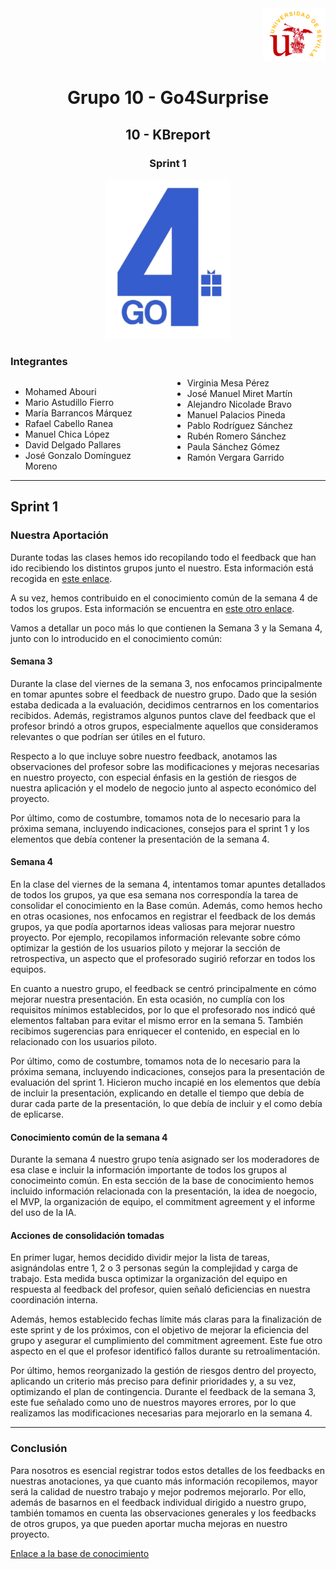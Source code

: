 
<div align="right">
    <img src="../logo_US.png" alt="Go4Surprise Logo" width="100">
</div>
<div align="center">

# Grupo 10 - Go4Surprise

## 10 - KBreport

### Sprint 1

<img src="../logo_Go4Surprise.png" alt="Go4Surprise Logo" width="200">

</div>

### Integrantes
<div style="columns: 2; -webkit-columns: 2; -moz-columns: 2;">

- Mohamed Abouri  
- Mario Astudillo Fierro  
- María Barrancos Márquez  
- Rafael Cabello Ranea  
- Manuel Chica López  
- David Delgado Pallares  
- José Gonzalo Domínguez Moreno  
- Virginia Mesa Pérez  
- José Manuel Miret Martín  
- Alejandro Nicolade Bravo  
- Manuel Palacios Pineda  
- Pablo Rodríguez Sánchez  
- Rubén Romero Sánchez  
- Paula Sánchez Gómez  
- Ramón Vergara Garrido  

</div>

---

## **Sprint 1**

### **Nuestra Aportación**

Durante todas las clases hemos ido recopilando todo el feedback que han ido recibiendo los distintos grupos junto el nuestro. Esta información está recogida en [este enlace](https://bcc2425.vercel.app/docs/grupos-tarde/Grupo%2010).

A su vez, hemos contribuido en el conocimiento común de la semana 4 de todos los grupos. Esta información se encuentra en [este otro enlace](https://bcc2425.vercel.app/docs/category/conocimiento-com%C3%BAn).

Vamos a detallar un poco más lo que contienen la Semana 3 y la Semana 4, junto con lo introducido en el conocimiento común:

#### **Semana 3**
Durante la clase del viernes de la semana 3, nos enfocamos principalmente en tomar apuntes sobre el feedback de nuestro grupo. Dado que la sesión estaba dedicada a la evaluación, decidimos centrarnos en los comentarios recibidos. Además, registramos algunos puntos clave del feedback que el profesor brindó a otros grupos, especialmente aquellos que consideramos relevantes o que podrían ser útiles en el futuro.

Respecto a lo que incluye sobre nuestro feedback, anotamos las observaciones del profesor sobre las modificaciones y mejoras necesarias en nuestro proyecto, con especial énfasis en la gestión de riesgos de nuestra aplicación y el modelo de negocio junto al aspecto económico del proyecto.

Por último, como de costumbre, tomamos nota de lo necesario para la próxima semana, incluyendo indicaciones, consejos para el sprint 1 y los elementos que debía contener la presentación de la semana 4.


#### **Semana 4**
En la clase del viernes de la semana 4, intentamos tomar apuntes detallados de todos los grupos, ya que esa semana nos correspondía la tarea de consolidar el conocimiento en la Base común. Además, como hemos hecho en otras ocasiones, nos enfocamos en registrar el feedback de los demás grupos, ya que podía aportarnos ideas valiosas para mejorar nuestro proyecto. Por ejemplo, recopilamos información relevante sobre cómo optimizar la gestión de los usuarios piloto y mejorar la sección de retrospectiva, un aspecto que el profesorado sugirió reforzar en todos los equipos.

En cuanto a nuestro grupo, el feedback se centró principalmente en cómo mejorar nuestra presentación. En esta ocasión, no cumplía con los requisitos mínimos establecidos, por lo que el profesorado nos indicó qué elementos faltaban para evitar el mismo error en la semana 5. También recibimos sugerencias para enriquecer el contenido, en especial en lo relacionado con los usuarios piloto.

Por último, como de costumbre, tomamos nota de lo necesario para la próxima semana, incluyendo indicaciones, consejos para la presentación de evaluación del sprint 1. Hicieron mucho incapié en los elementos que debía de incluir la presentación, explicando en detalle el tiempo que debía de durar cada parte de la presentación, lo que debía de incluir y el como debía de eplicarse.


#### **Conocimiento común de la semana 4**
Durante la semana 4 nuestro grupo tenía asignado ser los moderadores de esa clase e incluir la información importante de todos los grupos al conocimeinto común. En esta sección de la base de conocimiento hemos incluido información relacionada con la presentación, la idea de noegocio, el MVP, la organización de equipo, el commitment agreement y el informe del uso de la IA.


#### **Acciones de consolidación tomadas**
En primer lugar, hemos decidido dividir mejor la lista de tareas, asignándolas entre 1, 2 o 3 personas según la complejidad y carga de trabajo. Esta medida busca optimizar la organización del equipo en respuesta al feedback del profesor, quien señaló deficiencias en nuestra coordinación interna.

Además, hemos establecido fechas límite más claras para la finalización de este sprint y de los próximos, con el objetivo de mejorar la eficiencia del grupo y asegurar el cumplimiento del commitment agreement. Este fue otro aspecto en el que el profesor identificó fallos durante su retroalimentación.

Por último, hemos reorganizado la gestión de riesgos dentro del proyecto, aplicando un criterio más preciso para definir prioridades y, a su vez, optimizando el plan de contingencia. Durante el feedback de la semana 3, este fue señalado como uno de nuestros mayores errores, por lo que realizamos las modificaciones necesarias para mejorarlo en la semana 4.


---

### **Conclusión**
Para nosotros es esencial registrar todos estos detalles de los feedbacks en nuestras anotaciones, ya que cuanto más información recopilemos, mayor será la calidad de nuestro trabajo y mejor podremos mejorarlo. Por ello, además de basarnos en el feedback individual dirigido a nuestro grupo, también tomamos en cuenta las observaciones generales y los feedbacks de otros grupos, ya que pueden aportar mucha mejoras en nuestro proyecto.


[Enlace a la base de conocimiento](https://bcc2425.vercel.app/docs/grupos-tarde/Grupo%2010)
